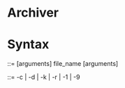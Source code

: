 # Archiver

# Syntax

<sentence> ::= [arguments] file_name [arguments]
  
<arguments> ::= -c | -d | -k | -r | -1 | -9
